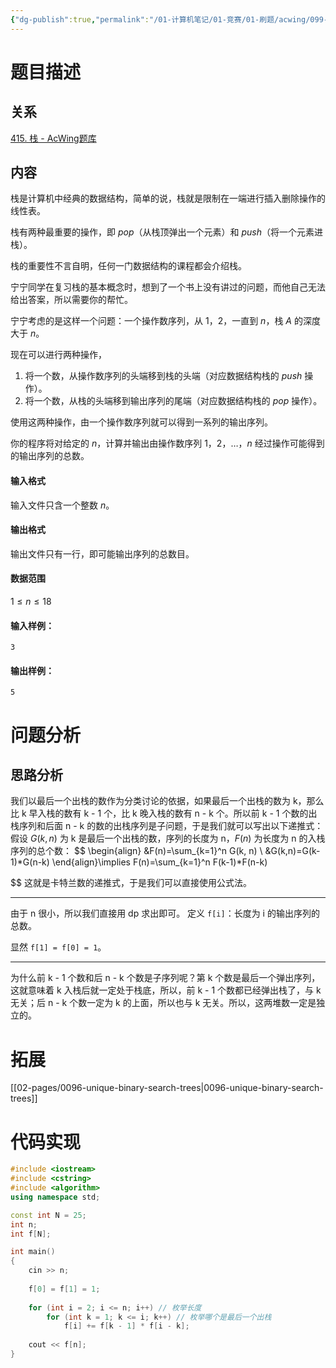 ```yaml
---
{"dg-publish":true,"permalink":"/01-计算机笔记/01-竞赛/01-刷题/acwing/099-其他/0415-栈/","tags":["personal/blog","algorithm/data-structures/stack","algorithm/dp","algorithm/math/Catalan-number"]}
---
```



# 题目描述
## 关系
[415. 栈 - AcWing题库](https://www.acwing.com/problem/content/417/)
## 内容
栈是计算机中经典的数据结构，简单的说，栈就是限制在一端进行插入删除操作的线性表。

栈有两种最重要的操作，即 $pop$（从栈顶弹出一个元素）和 $push$（将一个元素进栈）。 

栈的重要性不言自明，任何一门数据结构的课程都会介绍栈。

宁宁同学在复习栈的基本概念时，想到了一个书上没有讲过的问题，而他自己无法给出答案，所以需要你的帮忙。

宁宁考虑的是这样一个问题：一个操作数序列，从 $1，2$，一直到 $n$，栈 $A$ 的深度大于 $n$。 

现在可以进行两种操作， 

1.  将一个数，从操作数序列的头端移到栈的头端（对应数据结构栈的 $push$ 操作）。
2.  将一个数，从栈的头端移到输出序列的尾端（对应数据结构栈的 $pop$ 操作）。

使用这两种操作，由一个操作数序列就可以得到一系列的输出序列。

你的程序将对给定的 $n$，计算并输出由操作数序列 $1，2，…，n$ 经过操作可能得到的输出序列的总数。

#### 输入格式

输入文件只含一个整数 $n$。

#### 输出格式

输出文件只有一行，即可能输出序列的总数目。

#### 数据范围

$1 \le n \le 18$

#### 输入样例：

```
3
```

#### 输出样例：

```
5
```
# 问题分析
## 思路分析
我们以最后一个出栈的数作为分类讨论的依据，如果最后一个出栈的数为 k，那么比 k 早入栈的数有 k - 1 个，比 k 晚入栈的数有 n - k 个。所以前 k - 1 个数的出栈序列和后面 n - k 的数的出栈序列是子问题，于是我们就可以写出以下递推式：
假设 $\displaystyle G(k, n)$ 为 k 是最后一个出栈的数，序列的长度为 n，$\displaystyle F(n)$ 为长度为 n 的入栈序列的总个数：
$$
\begin{align}
&F(n)=\sum_{k=1}^n G(k, n) \\
&G(k,n)=G(k-1)*G(n-k)
\end{align}\implies
F(n)=\sum_{k=1}^n F(k-1)*F(n-k)

$$
这就是卡特兰数的递推式，于是我们可以直接使用公式法。
***
由于 n 很小，所以我们直接用 dp 求出即可。
定义 `f[i]`：长度为 i 的输出序列的总数。

显然 `f[1] = f[0] = 1`。

***
为什么前 k - 1 个数和后 n - k 个数是子序列呢？第 k 个数是最后一个弹出序列，这就意味着 k 入栈后就一定处于栈底，所以，前 k - 1 个数都已经弹出栈了，与 k 无关；后 n - k 个数一定为 k 的上面，所以也与 k 无关。所以，这两堆数一定是独立的。

# 拓展
[[02-pages/0096-unique-binary-search-trees\|0096-unique-binary-search-trees]]
# 代码实现
```c++
#include <iostream>
#include <cstring>
#include <algorithm>
using namespace std;

const int N = 25;
int n;
int f[N];

int main()
{
    cin >> n;
    
    f[0] = f[1] = 1;
    
    for (int i = 2; i <= n; i++) // 枚举长度
        for (int k = 1; k <= i; k++) // 枚举哪个是最后一个出栈
            f[i] += f[k - 1] * f[i - k];
            
    cout << f[n];
}
```